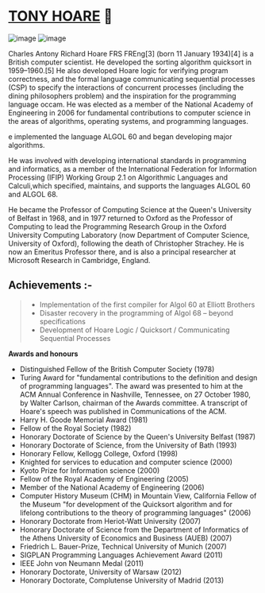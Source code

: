 # [TONY HOARE](https://en.wikipedia.org/wiki/Tony_Hoare) 🤵
![image](https://user-images.githubusercontent.com/85029234/133923424-cc72780f-3ebd-4be1-bfea-340cec42beb0.png) ![image](https://user-images.githubusercontent.com/85029234/133923457-e591a8db-c360-4a9e-ad5e-f5072e341b1c.png)




Charles Antony Richard Hoare FRS FREng[3] (born 11 January 1934)[4] is a British computer scientist. He developed the sorting algorithm quicksort in 1959–1960.[5] He also developed Hoare logic for verifying program correctness, and the formal language communicating sequential processes (CSP) to specify the interactions of concurrent processes (including the dining philosophers problem) and the inspiration for the programming language occam.
He was elected as a member of the National Academy of Engineering in 2006 for fundamental contributions to computer science in the areas of algorithms, operating systems, and programming languages.

e implemented the language ALGOL 60 and began developing major algorithms.

He was involved with developing international standards in programming and informatics, as a member of the International Federation for Information Processing (IFIP) Working Group 2.1 on Algorithmic Languages and Calculi,which specified, maintains, and supports the languages ALGOL 60 and ALGOL 68.

He became the Professor of Computing Science at the Queen's University of Belfast in 1968, and in 1977 returned to Oxford as the Professor of Computing to lead the Programming Research Group in the Oxford University Computing Laboratory (now Department of Computer Science, University of Oxford), following the death of Christopher Strachey. He is now an Emeritus Professor there, and is also a principal researcher at Microsoft Research in Cambridge, England.

## Achievements :- 

> * Implementation of the first compiler for Algol 60 at Elliott Brothers
> * Disaster recovery in the programming of Algol 68 – beyond specifications
> * Development of Hoare Logic / Quicksort / Communicating Sequential Processes

**Awards and honours**

* Distinguished Fellow of the British Computer Society (1978)
* Turing Award for "fundamental contributions to the definition and design of programming languages". The award was presented to him at the ACM Annual Conference in Nashville, Tennessee, on 27 October 1980, by Walter Carlson, chairman of the Awards committee. A transcript of Hoare's speech was published in Communications of the ACM.
* Harry H. Goode Memorial Award (1981)
* Fellow of the Royal Society (1982)
* Honorary Doctorate of Science by the Queen's University Belfast (1987)
* Honorary Doctorate of Science, from the University of Bath (1993)
* Honorary Fellow, Kellogg College, Oxford (1998)
* Knighted for services to education and computer science (2000)
* Kyoto Prize for Information science (2000)
* Fellow of the Royal Academy of Engineering (2005)
* Member of the National Academy of Engineering (2006)
* Computer History Museum (CHM) in Mountain View, California Fellow of the Museum "for development of the Quicksort algorithm and for lifelong contributions to the theory of programming languages" (2006)
* Honorary Doctorate from Heriot-Watt University (2007)
* Honorary Doctorate of Science from the Department of Informatics of the Athens University of Economics and Business (AUEB) (2007)
* Friedrich L. Bauer-Prize, Technical University of Munich (2007)
* SIGPLAN Programming Languages Achievement Award (2011)
* IEEE John von Neumann Medal (2011)
* Honorary Doctorate, University of Warsaw (2012)
* Honorary Doctorate, Complutense University of Madrid (2013)
